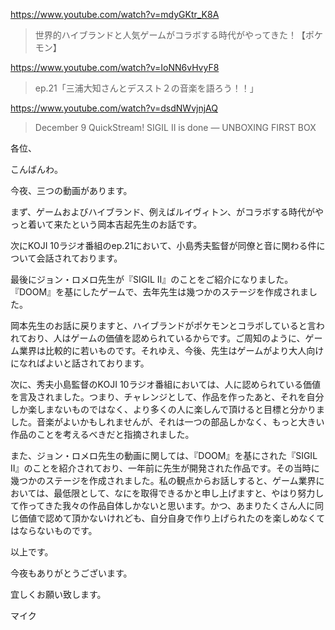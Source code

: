 https://www.youtube.com/watch?v=mdyGKtr_K8A

> 世界的ハイブランドと人気ゲームがコラボする時代がやってきた！【ポケモン】 

https://www.youtube.com/watch?v=IoNN6vHvyF8

> ep.21「三浦大知さんとデススト２の音楽を語ろう！！」 

https://www.youtube.com/watch?v=dsdNWvjnjAQ

> December 9 QuickStream! SIGIL II is done — UNBOXING FIRST BOX 

各位、

こんばんわ。

今夜、三つの動画があります。

まず、ゲームおよびハイブランド、例えばルイヴィトン、がコラボする時代がやっと着いて来たという岡本吉起先生のお話です。

次にKOJI 10ラジオ番組のep.21において、小島秀夫監督が同僚と音に関わる件について会話されております。

最後にジョン・ロメロ先生が『SIGIL II』のことをご紹介になりました。『DOOM』を基にしたゲームで、去年先生は幾つかのステージを作成されました。

岡本先生のお話に戻りますと、ハイブランドがポケモンとコラボしていると言われており、人はゲームの価値を認められているからです。ご周知のように、ゲーム業界は比較的に若いものです。それゆえ、今後、先生はゲームがより大人向けになればよいと話されております。

次に、秀夫小島監督のKOJI 10ラジオ番組においては、人に認められている価値を言及されました。つまり、チャレンジとして、作品を作ったあと、それを自分しか楽しまないものではなく、より多くの人に楽しんで頂けると目標と分かりました。音楽がよいかもしれませんが、それは一つの部品しかなく、もっと大きい作品のことを考えるべきだと指摘されました。

また、ジョン・ロメロ先生の動画に関しては、『DOOM』を基にされた『SIGIL II』のことを紹介されており、一年前に先生が開発された作品です。その当時に幾つかのステージを作成されました。私の観点からお話しすると、ゲーム業界においては、最低限として、なにを取得できるかと申し上げますと、やはり努力して作ってきた我々の作品自体しかないと思います。かつ、あまりたくさん人に同じ価値で認めて頂かないけれども、自分自身で作り上げられたのを楽しめなくてはならないものです。

以上です。

今夜もありがとうございます。

宜しくお願い致します。

マイク
